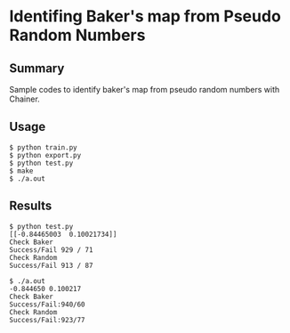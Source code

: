 # Identifing Baker's map from Pseudo Random Numbers

## Summary

Sample codes to identify baker's map from pseudo random numbers with Chainer.

## Usage

```
$ python train.py
$ python export.py
$ python test.py
$ make
$ ./a.out
```

## Results

```
$ python test.py
[[-0.84465003  0.10021734]]
Check Baker
Success/Fail 929 / 71
Check Random
Success/Fail 913 / 87

$ ./a.out
-0.844650 0.100217
Check Baker
Success/Fail:940/60
Check Random
Success/Fail:923/77
```

